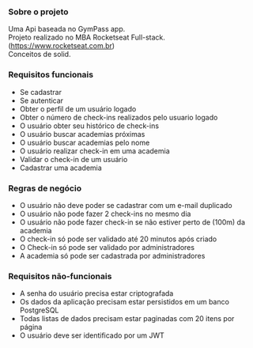 ### Sobre o projeto

Uma Api baseada no GymPass app.  
Projeto realizado no MBA Rocketseat Full-stack. (https://www.rocketseat.com.br)  
Conceitos de solid.

### Requisitos funcionais

- Se cadastrar
- Se autenticar
- Obter o perfil de um usuário logado
- Obter o número de check-ins realizados pelo usuario logado
- O usuário obter seu histórico de check-ins
- O usuário buscar academias próximas
- O usuário buscar academias pelo nome
- O usuário realizar check-in em uma academia
- Validar o check-in de um usuário
- Cadastrar uma academia

### Regras de negócio

- O usuário não deve poder se cadastrar com um e-mail duplicado
- O usuário não pode fazer 2 check-ins no mesmo dia
- O usuário não pode fazer check-in se não estiver perto de (100m) da academia
- O check-in só pode ser validado até 20 minutos após criado
- O Check-in só pode ser validado por administradores
- A academia só pode ser cadastrada por administradores

### Requisitos não-funcionais

- A senha do usuário precisa estar criptografada
- Os dados da aplicação precisam estar persistidos em um banco PostgreSQL
- Todas listas de dados precisam estar paginadas com 20 itens por página
- O usuário deve ser identificado por um JWT